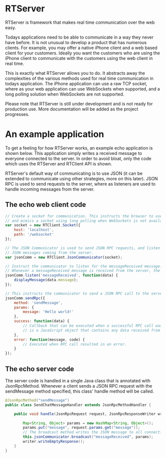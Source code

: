 # RTServer

RTServer is framework that makes real time communication over the web easy.

Todays applications need to be able to communicate in a way they never have before.
It is not unusual to develop a product that has numerous clients. For example, you may offer
a native iPhone client and a web based client for your customers. Ideally you want the customers who
are using the iPhone client to communicate with the customers using the web client in real time.

This is exactly what RTServer allows you to do. It abstracts away the complexities of the various
methods used for real time communication in todays application. The iPhone application
can use a raw TCP socket, where as your web application can use WebSockets when supported,
and a long polling solution when WebSockets are not supported.

Please note that RTServer is still under development and is not ready for production use. More
documentation will be added as the project progresses.

# An example application

To get a feeling for how RTServer works, an example echo application is shown below.
This application simply writes a received message to everyone connected to the server.
In order to avoid bloat, only the code which uses the RTServer and RTClient API is shown.

RTServer's default way of communicating is to use JSON (it can be extended to communicate using
other strategies, more on this later). JSON RPC is used to send requests to the server, where as
listeners are used to handle incoming messages from the server.

## The echo web client code

```javascript
// Create a socket for communication. This instructs the browser to use WebSockets when available
// and mimics a socket using long polling when WebSockets is not available.
var socket = new RTClient.Socket({
	host: 'localhost',
	path: '/websocket'
});

// The JSON Communicator is used to send JSON RPC requests, and listen for
// JSON messages coming from the server.
var jsonComm = new RTClient.JsonCommunicator(socket);

// Instruct the communicator to listen for the messageReceived message.
// Whenever a messageReceived message is received from the server, the provided function is run.
jsonComm.listen('messageReceived', function(data) {
	displayMessage(data.message);
});

// This instructs the communicator to send a JSON RPC call to the server.
jsonComm.sendRpc({
	method: 'sendMessage',
	params: {
		message: 'Hello world!'
	},
	success: function(data) {
		// Callback that can be executed when a successful RPC call was made. data
		// is a JavaScript object that contains any data received from the server.
	},
	error: function(message, code) {
		// Executed when RPC call resulted in an error.
	}
});
```

## The echo server code

The server code is handled in a single Java class that is annotated with JsonRpcMethod.
Whenever a client sends a JSON RPC request with the sendMessage method specified, this
class' handle method will be called.

```java
@JsonRpcMethod("sendMessage")
public class SendChatMessageHandler extends JsonRpcMethodHandler {

	public void handle(JsonRpcRequest request, JsonRpcResponseWriter writer) {
		
		Map<String, Object> params = new HashMap<String, Object>();
		params.put("message", request.params.get("message"));
		// The broadcast method writes the JSON message to all connections
		this.jsonCommunicator.broadcast("messageReceived", params);
		writer.writeEmptyResponse();
	}
}
```





